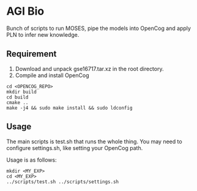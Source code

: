 AGI Bio
=======

Bunch of scripts to run MOSES, pipe the models into OpenCog and apply
PLN to infer new knowledge.

Requirement
-----------

1. Download and unpack gse16717.tar.xz in the root directory.
2. Compile and install OpenCog
```
cd <OPENCOG_REPO>
mkdir build
cd build
cmake ..
make -j4 && sudo make install && sudo ldconfig
```

Usage
-----

The main scripts is test.sh that runs the whole thing. You may need to
configure settings.sh, like setting your OpenCog path.

Usage is as follows:

```
mkdir <MY_EXP>
cd <MY_EXP>
../scripts/test.sh ../scripts/settings.sh
```
